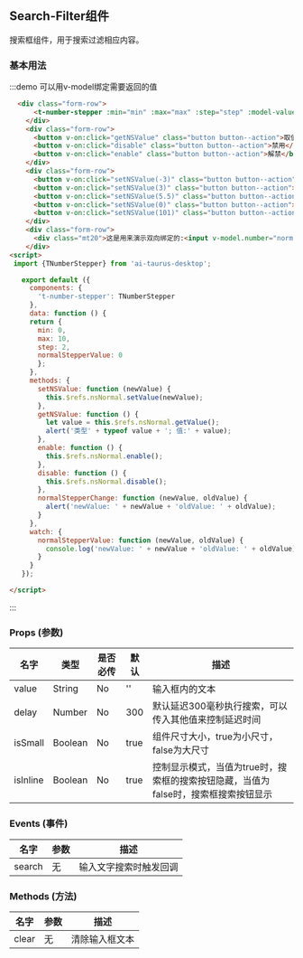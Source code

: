 <script>
 import {TNumberStepper} from 'ai-taurus-desktop';

   export default ({
     components: {
       't-number-stepper': TNumberStepper
     },
     data: function () {
     return {
       min: 0,
       max: 10,
       step: 2,
       normalStepperValue: 0
       };
     },
     methods: {
       setNSValue: function (newValue) {
         this.$refs.nsNormal.setValue(newValue);
       },
       getNSValue: function () {
         let value = this.$refs.nsNormal.getValue();
         alert('类型' + typeof value + '; 值:' + value);
       },
       enable: function () {
         this.$refs.nsNormal.enable();
       },
       disable: function () {
         this.$refs.nsNormal.disable();
       },
       normalStepperChange: function (newValue, oldValue) {
         alert('newValue: ' + newValue + 'oldValue: ' + oldValue);
       }
     },
     watch: {
       normalStepperValue: function (newValue, oldValue) {
         console.log('newValue: ' + newValue + 'oldValue: ' + oldValue);
       }
     }
   });

</script>

## Search-Filter组件

搜索框组件，用于搜索过滤相应内容。

### 基本用法

:::demo 可以用v-model绑定需要返回的值

```html
  <div class="form-row">
      <t-number-stepper :min="min" :max="max" :step="step" :model-value="normalStepperValue" label="Number Steppper" @on-value-change="normalStepperChange" ref="nsNormal" v-model="normalStepperValue"></t-number-stepper>
    </div>
    <div class="form-row">
      <button v-on:click="getNSValue" class="button button--action">取值</button>
      <button v-on:click="disable" class="button button--action">禁用</button>
      <button v-on:click="enable" class="button button--action">解禁</button>
    </div>
    <div class="form-row">
      <button v-on:click="setNSValue(-3)" class="button button--action">设置值为(-3)</button>
      <button v-on:click="setNSValue(3)" class="button button--action">设置值为(3)</button>
      <button v-on:click="setNSValue(5.5)" class="button button--action">设置值为(5.5)</button>
      <button v-on:click="setNSValue(0)" class="button button--action">设置值为(0)</button>
      <button v-on:click="setNSValue(101)" class="button button--action">设置值为(101)</button>
    </div>
    <div class="form-row">
      <div class="mt20">这是用来演示双向绑定的:<input v-model.number="normalStepperValue"></div>
    </div>
<script>
 import {TNumberStepper} from 'ai-taurus-desktop';

   export default ({
     components: {
       't-number-stepper': TNumberStepper
     },
     data: function () {
     return {
       min: 0,
       max: 10,
       step: 2,
       normalStepperValue: 0
       };
     },
     methods: {
       setNSValue: function (newValue) {
         this.$refs.nsNormal.setValue(newValue);
       },
       getNSValue: function () {
         let value = this.$refs.nsNormal.getValue();
         alert('类型' + typeof value + '; 值:' + value);
       },
       enable: function () {
         this.$refs.nsNormal.enable();
       },
       disable: function () {
         this.$refs.nsNormal.disable();
       },
       normalStepperChange: function (newValue, oldValue) {
         alert('newValue: ' + newValue + 'oldValue: ' + oldValue);
       }
     },
     watch: {
       normalStepperValue: function (newValue, oldValue) {
         console.log('newValue: ' + newValue + 'oldValue: ' + oldValue);
       }
     }
   });

</script>
```
:::

### Props (参数)

| 名字 | 类型 | 是否必传 | 默认 | 描述 |
| --- | --- | --- | --- | --- |
| value | String | No | '' | 输入框内的文本 |
| delay | Number | No | 300 | 默认延迟300毫秒执行搜索，可以传入其他值来控制延迟时间 |
| isSmall | Boolean | No  | true | 组件尺寸大小，true为小尺寸，false为大尺寸 |
| isInline | Boolean | No | true | 控制显示模式，当值为true时，搜索框的搜索按钮隐藏，当值为false时，搜索框搜索按钮显示 |

### Events (事件)

| 名字 | 参数 | 描述 |
| --- | --- | --- |
| search | 无 | 输入文字搜索时触发回调 |

### Methods (方法)

| 名字 | 参数 | 描述 |
| --- | ---| --- |
| clear |无| 清除输入框文本 |
